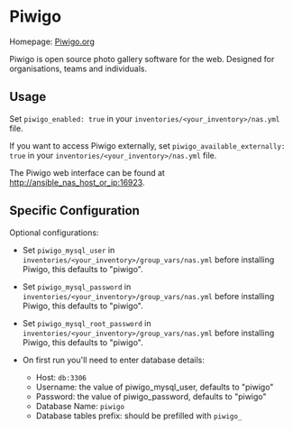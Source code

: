 # Piwigo

Homepage: [Piwigo.org](https://piwigo.org)

Piwigo is open source photo gallery software for the web. Designed for organisations, teams and individuals.

## Usage

Set `piwigo_enabled: true` in your `inventories/<your_inventory>/nas.yml` file.

If you want to access Piwigo externally, set `piwigo_available_externally: true` in your `inventories/<your_inventory>/nas.yml` file.

The Piwigo web interface can be found at <http://ansible_nas_host_or_ip:16923>.

## Specific Configuration

Optional configurations:

- Set `piwigo_mysql_user` in `inventories/<your_inventory>/group_vars/nas.yml` before installing Piwigo, this defaults to "piwigo".
- Set `piwigo_mysql_password` in `inventories/<your_inventory>/group_vars/nas.yml` before installing Piwigo, this defaults to "piwigo".
- Set `piwigo_mysql_root_password` in `inventories/<your_inventory>/group_vars/nas.yml` before installing Piwigo, this defaults to "piwigo".

- On first run you'll need to enter database details:
  - Host: `db:3306`
  - Username: the value of piwigo_mysql_user, defaults to "piwigo"
  - Password: the value of piwigo_password, defaults to "piwigo"
  - Database Name: `piwigo`
  - Database tables prefix: should be prefilled with `piwigo_`
